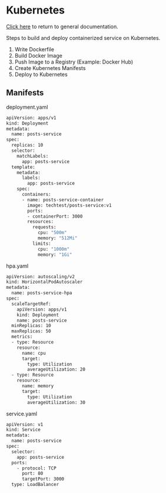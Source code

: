 # Kubernetes

[Click here](../README.md) to return to general documentation.

Steps to build and deploy containerized service on Kubernetes.

1. Write Dockerfile
2. Build Docker Image
3. Push Image to a Registry (Example: Docker Hub)
4. Create Kubernetes Manifests
5. Deploy to Kubernetes


## Manifests

deployment.yaml

```bash
apiVersion: apps/v1
kind: Deployment
metadata:
  name: posts-service
spec:
  replicas: 10
  selector:
    matchLabels:
      app: posts-service
  template:
    metadata:
      labels:
        app: posts-service
    spec:
      containers:
      - name: posts-service-container
        image: techtest/posts-service:v1
        ports:
        - containerPort: 3000
        resources:
          requests:
            cpu: "500m"
            memory: "512Mi"
          limits:
            cpu: "1000m"
            memory: "1Gi"
```

hpa.yaml

```bash
apiVersion: autoscaling/v2
kind: HorizontalPodAutoscaler
metadata:
  name: posts-service-hpa
spec:
  scaleTargetRef:
    apiVersion: apps/v1
    kind: Deployment
    name: posts-service
  minReplicas: 10
  maxReplicas: 50
  metrics:
  - type: Resource
    resource:
      name: cpu
      target:
        type: Utilization
        averageUtilization: 20
  - type: Resource
    resource:
      name: memory
      target:
        type: Utilization
        averageUtilization: 30
```

service.yaml

```bash
apiVersion: v1
kind: Service
metadata:
  name: posts-service
spec:
  selector:
    app: posts-service
  ports:
    - protocol: TCP
      port: 80
      targetPort: 3000
  type: LoadBalancer
```
